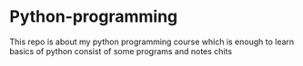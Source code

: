# Python-programming
This repo is about my python programming course which is enough to learn basics of python consist of some programs and notes chits
